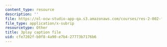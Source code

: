 ```yaml
---
content_type: resource
description: ''
file: https://ol-ocw-studio-app-qa.s3.amazonaws.com/courses/res-2-002-finite-element-procedures-for-solids-and-structures-spring-2010/cfe7202fb0f84a90e7b427773b7176b6_Jfibd3L_E_o.srt
file_type: application/x-subrip
resourcetype: Other
title: 3play caption file
uid: cfe7202f-b0f8-4a90-e7b4-27773b7176b6
---
```

